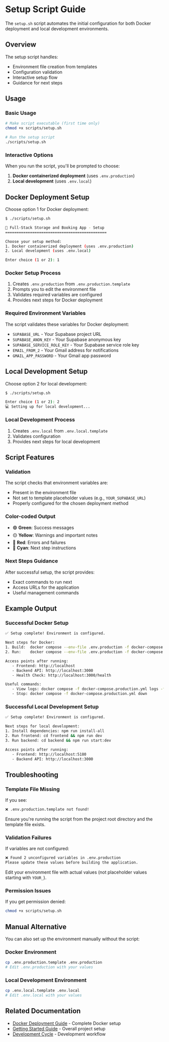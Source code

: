# Setup Script Guide

The `setup.sh` script automates the initial configuration for both Docker deployment and local development environments.

## Overview

The setup script handles:

- Environment file creation from templates
- Configuration validation
- Interactive setup flow
- Guidance for next steps

## Usage

### Basic Usage

```bash
# Make script executable (first time only)
chmod +x scripts/setup.sh

# Run the setup script
./scripts/setup.sh
```

### Interactive Options

When you run the script, you'll be prompted to choose:

1. **Docker containerized deployment** (uses `.env.production`)
2. **Local development** (uses `.env.local`)

## Docker Deployment Setup

Choose option 1 for Docker deployment:

```bash
$ ./scripts/setup.sh

🚀 Full-Stack Storage and Booking App - Setup
=============================================

Choose your setup method:
1. Docker containerized deployment (uses .env.production)
2. Local development (uses .env.local)

Enter choice (1 or 2): 1
```

### Docker Setup Process

1. Creates `.env.production` from `.env.production.template`
2. Prompts you to edit the environment file
3. Validates required variables are configured
4. Provides next steps for Docker deployment

### Required Environment Variables

The script validates these variables for Docker deployment:

- `SUPABASE_URL` - Your Supabase project URL
- `SUPABASE_ANON_KEY` - Your Supabase anonymous key  
- `SUPABASE_SERVICE_ROLE_KEY` - Your Supabase service role key
- `EMAIL_FROM_2` - Your Gmail address for notifications
- `GMAIL_APP_PASSWORD` - Your Gmail app password

## Local Development Setup

Choose option 2 for local development:

```bash
$ ./scripts/setup.sh

Enter choice (1 or 2): 2
💻 Setting up for local development...
```

### Local Development Process

1. Creates `.env.local` from `.env.local.template`
2. Validates configuration
3. Provides next steps for local development

## Script Features

### Validation

The script checks that environment variables are:

- Present in the environment file
- Not set to template placeholder values (e.g., `YOUR_SUPABASE_URL`)
- Properly configured for the chosen deployment method

### Color-coded Output

- 🟢 **Green**: Success messages
- 🟡 **Yellow**: Warnings and important notes
- 🔴 **Red**: Errors and failures  
- 🔵 **Cyan**: Next step instructions

### Next Steps Guidance

After successful setup, the script provides:

- Exact commands to run next
- Access URLs for the application
- Useful management commands

## Example Output

### Successful Docker Setup

```bash
✅ Setup complete! Environment is configured.

Next steps for Docker:
1. Build:  docker compose --env-file .env.production -f docker-compose.production.yml build
2. Run:    docker compose --env-file .env.production -f docker-compose.production.yml up -d

Access points after running:
   - Frontend: http://localhost
   - Backend API: http://localhost:3000
   - Health Check: http://localhost:3000/health

Useful commands:
   - View logs: docker compose -f docker-compose.production.yml logs -f
   - Stop: docker compose -f docker-compose.production.yml down
```

### Successful Local Development Setup

```bash
✅ Setup complete! Environment is configured.

Next steps for local development:
1. Install dependencies: npm run install-all
2. Run frontend: cd frontend && npm run dev
3. Run backend: cd backend && npm run start:dev

Access points after running:
   - Frontend: http://localhost:5180
   - Backend API: http://localhost:3000
```

## Troubleshooting

### Template File Missing

If you see:

```bash
❌ .env.production.template not found!
```

Ensure you're running the script from the project root directory and the template file exists.

### Validation Failures

If variables are not configured:

```bash
❌ Found 2 unconfigured variables in .env.production
Please update these values before building the application.
```

Edit your environment file with actual values (not placeholder values starting with `YOUR_`).

### Permission Issues

If you get permission denied:

```bash
chmod +x scripts/setup.sh
```

## Manual Alternative

You can also set up the environment manually without the script:

### Docker Environment

```bash
cp .env.production.template .env.production
# Edit .env.production with your values
```

### Local Development Environment

```bash
cp .env.local.template .env.local  
# Edit .env.local with your values
```

## Related Documentation

- [Docker Deployment Guide](../docker-deployment.md) - Complete Docker setup
- [Getting Started Guide](../../getting-started.md) - Overall project setup
- [Development Cycle](../development-cycle.md) - Development workflow
